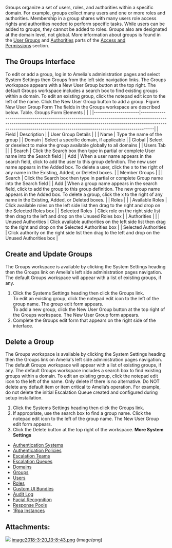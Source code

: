 Groups organize a set of users, roles, and authorities within a specific domain. For example, groups collect many users and one or more roles and authorities. Membership in a group shares with many users role access rights and authorities needed to perform specific tasks. While users can be added to groups, they cannot be added to roles. Groups also are designated at the domain level, not global.
More information about groups is found in the [User Groups](https://docs.ipsoft.com/display/AmeliaDocsV3/Access+and+Permissions#AccessandPermissions-UserGroupDefs) and [Authorities](https://docs.ipsoft.com/display/AmeliaDocsV3/Access+and+Permissions#AccessandPermissions-AuthorityDefs) parts of the [Access and Permissions](https://docs.ipsoft.com/display/AmeliaDocsV3/Access+and+Permissions) section.
## The Groups Interface
To edit or add a group, log in to Amelia's administration pages and select System Settings then Groups from the left side navigation links. The Groups workspace appears with a New User Group button at the top right.
The default Groups workspace includes a search box to find existing groups within a domain. To edit an existing group, click the notepad edit icon to the left of the name. Click the New User Group button to add a group.
Figure. New User Group Form
The fields in the Groups workspace are described below.
Table. Groups Form Elements
|                      |                                                                                                                                                                                                                                                |
|----------------------|------------------------------------------------------------------------------------------------------------------------------------------------------------------------------------------------------------------------------------------------|
| Field                | Description                                                                                                                                                                                                                                    |
| User Group Details   |                                                                                                                                                                                                                                                |
| Name                 | Type the name of the group                                                                                                                                                                                                                     |
| Domain               | Select a specific domain, if applicable                                                                                                                                                                                                        |
| Global               | Select or deselect to make the group available globally to all domains                                                                                                                                                                         |
| Users Tab            |                                                                                                                                                                                                                                                |
| Search               | Click the Search box then type in partial or complete User name into the Search field                                                                                                                                                          |
| Add                  | When a user name appears in the search field, click to add the user to this group definition. The new user name appears in the Added box. To delete a user, click the x to the right of any name in the Existing, Added, or Deleted boxes.     |
| Member Groups        |                                                                                                                                                                                                                                                |
| Search               | Click the Search box then type in partial or complete Group name into the Search field                                                                                                                                                         |
| Add                  | When a group name appears in the search field, click to add the group to this group definition. The new group name appears in the Added box. To delete a group, click the x to the right of any name in the Existing, Added, or Deleted boxes. |
| Roles                |                                                                                                                                                                                                                                                |
| Available Roles      | Click available roles on the left side list then drag to the right and drop on the Selected Roles box                                                                                                                                          |
| Selected Roles       | Click role on the right side list then drag to the left and drop on the Unused Roles box                                                                                                                                                       |
| Authorities          |                                                                                                                                                                                                                                                |
| Unused Authorities   | Click available authorities on the left side list then drag to the right and drop on the Selected Authorities box                                                                                                                              |
| Selected Authorities | Click authority on the right side list then drag to the left and drop on the Unused Authorities box                                                                                                                                            |
## Create and Update Groups
The Groups workspace is available by clicking the System Settings heading then the Groups link on Amelia's left side administration pages navigation. The default Groups workspace will appear with a list of existing groups, if any.
1.  Click the Systems Settings heading then click the Groups link.  
    To edit an existing group, click the notepad edit icon to the left of the group name. The group edit form appears.  
    To add a new group, click the New User Group button at the top right of the Groups workspace. The New User Group form appears.
2.  Complete the Groups edit form that appears on the right side of the interface.
## Delete a Group
The Groups workspace is available by clicking the System Settings heading then the Groups link on Amelia's left side administration pages navigation. The default Groups workspace will appear with a list of existing groups, if any.
The default Groups workspace includes a search box to find existing groups within a domain. To edit an existing group, click the notepad edit icon to the left of the name.
Only delete if there is no alternative. Do NOT delete any default item or item critical to Amelia’s operation. For example, do not delete the initial Escalation Queue created and configured during setup installation.
1.  Click the Systems Settings heading then click the Groups link.
2.  If appropriate, use the search box to find a group name. Click the notepad edit icon to the left of the group name. The New User Group edit form appears.
3.  Click the Delete button at the top right of the workspace.
**More System Settings**
-   [Authentication Systems](Authentication%20Systems)
-   [Authentication Policies](Authentication%20Policies)
-   [Escalation Teams](Escalation%20Teams)
-   [Escalation Queues](Escalation%20Queues)
-   [Domains](Domains)
-   [Groups](Groups)
-   [Users](Users)
-   [Roles](Roles)
-   [Custom UI Bundles](Custom%20UI%20Bundles)
-   [Audit Log](Audit%20Log)
-   [Facial Recognition](Facial%20Recognition)
-   [Response Pools](Response%20Pools)
-   [1Rpa Instances](1Rpa%20Instances)
## Attachments:
![](images/icons/bullet_blue.gif) [image2018-3-20_13-8-43.png](attachments/11940274/11940275.png) (image/png)  
